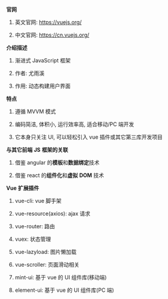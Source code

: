 **官网**

1) 英文官网: https://vuejs.org/ 

2) 中文官网: https://cn.vuejs.org/



**介绍描述**

1) 渐进式 JavaScript 框架 

2) 作者: 尤雨溪 

3) 作用: 动态构建用户界面



**特点**

1) 遵循 MVVM 模式 

2) 编码简洁, 体积小, 运行效率高, 适合移动/PC 端开发 

3) 它本身只关注 UI, 可以轻松引入 vue 插件或其它第三库开发项目



**与其它前端** **JS** **框架的关联**

1) 借鉴 angular 的**模板**和**数据绑定**技术 

2) 借鉴 react 的**组件化**和**虚拟** **DOM** 技术





**Vue** **扩展插件** 

1) vue-cli: vue 脚手架 

2) vue-resource(axios): ajax 请求 

3) vue-router: 路由 

4) vuex: 状态管理 

5) vue-lazyload: 图片懒加载 

6) vue-scroller: 页面滑动相关 

7) mint-ui: 基于 vue 的 UI 组件库(移动端) 

8) element-ui: 基于 vue 的 UI 组件库(PC 端)





